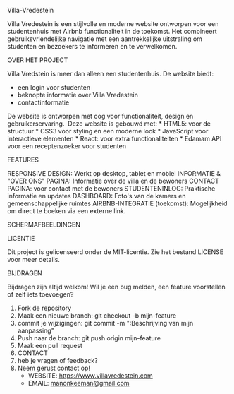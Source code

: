 Villa-Vredestein

Villa Vredestein is een stijlvolle en moderne website ontworpen voor een studentenhuis met Airbnb functionaliteit in de toekomst. 
Het combineert gebruiksvriendelijke navigatie met een aantrekkelijke uitstraling om studenten en bezoekers te informeren en te verwelkomen.

OVER HET PROJECT

Villa Vredstein is meer dan alleen een studentenhuis. 
De website biedt:
* een login voor studenten
* beknopte informatie over Villa Vredestein
* contactinformatie

De website is ontworpen met oog voor functionaliteit, design en gebruikerservaring. 
Deze website is gebouwd met:
    * HTML5: voor de structuur
    * CSS3 voor styling en een moderne look
    * JavaScript voor interactieve elementen
    * React: voor extra functionaliteiten
    * Edamam API voor een receptenzoeker voor studenten
    
FEATURES

RESPONSIVE DESIGN: Werkt op desktop, tablet en mobiel 
INFORMATIE & "OVER ONS" PAGINA: Informatie over de villa en de bewoners
CONTACT PAGINA: voor contact met de bewoners
STUDENTENINLOG: Praktische informatie en updates 
DASHBOARD: Foto's van de kamers en gemeenschappelijke ruimtes 
AIRBNB-INTEGRATIE (toekomst): Mogelijkheid om direct te boeken via een externe link.

SCHERMAFBEELDINGEN

LICENTIE

Dit project is gelicenseerd onder de MIT-licentie. Zie het bestand LICENSE voor meer details.

BIJDRAGEN

Bijdragen zijn altijd welkom! Wil je een bug melden, een feature voorstellen of zelf iets toevoegen?
1. Fork de repository
2. Maak een nieuwe branch: git checkout -b mijn-feature
3. commit je wijzigingen: git commit -m ":Beschrijving van mijn aanpassing"
4. Push naar de branch: git push origin mijn-feature
5. Maak een pull request
6. CONTACT
7. heb je vragen of feedback?
8. Neem gerust contact op!
    * WEBSITE: https://www.villavredestein.com
    * EMAIL: manonkeeman@gmail.com
